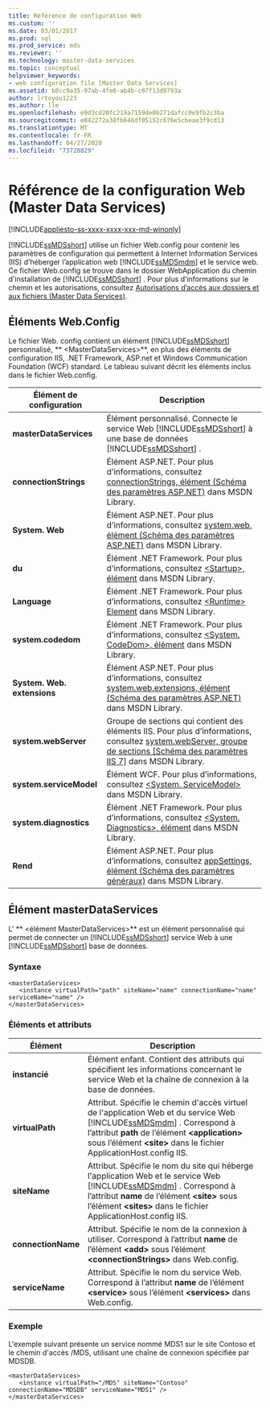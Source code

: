 ```yaml
---
title: Référence de configuration Web
ms.custom: ''
ms.date: 03/01/2017
ms.prod: sql
ms.prod_service: mds
ms.reviewer: ''
ms.technology: master-data-services
ms.topic: conceptual
helpviewer_keywords:
- web configuration file [Master Data Services]
ms.assetid: b8cc9a35-97ab-4fe0-ab4b-c07f13d9793a
author: lrtoyou1223
ms.author: lle
ms.openlocfilehash: e9d3cd20fc219a7159de0b271dafcc0e9fb2c3ba
ms.sourcegitcommit: e042272a38fb646df05152c676e5cbeae3f9cd13
ms.translationtype: MT
ms.contentlocale: fr-FR
ms.lasthandoff: 04/27/2020
ms.locfileid: "73728829"
---
```

# <a name="web-configuration-reference-master-data-services"></a>Référence de la configuration Web (Master Data Services)

[!INCLUDE[appliesto-ss-xxxx-xxxx-xxx-md-winonly](../includes/appliesto-ss-xxxx-xxxx-xxx-md-winonly.md)]

  [!INCLUDE[ssMDSshort](../includes/ssmdsshort-md.md)] utilise un fichier Web.config pour contenir les paramètres de configuration qui permettent à Internet Information Services (IIS) d’héberger l’application web [!INCLUDE[ssMDSmdm](../includes/ssmdsmdm-md.md)] et le service web. Ce fichier Web.config se trouve dans le dossier WebApplication du chemin d'installation de [!INCLUDE[ssMDSshort](../includes/ssmdsshort-md.md)] . Pour plus d’informations sur le chemin et les autorisations, consultez [Autorisations d’accès aux dossiers et aux fichiers &#40;Master Data Services&#41;](../master-data-services/folder-and-file-permissions-master-data-services.md).  
  
## <a name="webconfig-elements"></a>Éléments Web.Config  
 Le fichier Web. config contient un élément [!INCLUDE[ssMDSshort](../includes/ssmdsshort-md.md)] personnalisé, ** \<MasterDataServices>**, en plus des éléments de configuration IIS, .NET Framework, ASP.net et Windows Communication Foundation (WCF) standard. Le tableau suivant décrit les éléments inclus dans le fichier Web.config.  
  
|Élément de configuration|Description|  
|---------------------------|-----------------|  
|**masterDataServices**|Élément personnalisé. Connecte le service Web [!INCLUDE[ssMDSshort](../includes/ssmdsshort-md.md)] à une base de données [!INCLUDE[ssMDSshort](../includes/ssmdsshort-md.md)] .|  
|**connectionStrings**|Élément ASP.NET. Pour plus d’informations, consultez [connectionStrings, élément (Schéma des paramètres ASP.NET)](https://go.microsoft.com/fwlink/?LinkId=178347) dans MSDN Library.|  
|**System. Web**|Élément ASP.NET. Pour plus d’informations, consultez [system.web, élément (Schéma des paramètres ASP.NET)](https://go.microsoft.com/fwlink/?LinkId=178348) dans MSDN Library.|  
|**du**|Élément .NET Framework. Pour plus d’informations, consultez [ \<Startup>, élément](https://go.microsoft.com/fwlink/?LinkId=178349) dans MSDN Library.|  
|**Language**|Élément .NET Framework. Pour plus d’informations, consultez [ \<Runtime> Element](https://go.microsoft.com/fwlink/?LinkId=178350) dans MSDN Library.|  
|**system.codedom**|Élément .NET Framework. Pour plus d’informations, consultez [ \<System. CodeDom>, élément](https://go.microsoft.com/fwlink/?LinkId=178351) dans MSDN Library.|  
|**System. Web. extensions**|Élément ASP.NET. Pour plus d’informations, consultez [system.web.extensions, élément (Schéma des paramètres ASP.NET)](https://go.microsoft.com/fwlink/?LinkId=178352) dans MSDN Library.|  
|**system.webServer**|Groupe de sections qui contient des éléments IIS. Pour plus d’informations, consultez [system.webServer, groupe de sections \[Schéma des paramètres IIS 7\]](https://go.microsoft.com/fwlink/?LinkId=178353) dans MSDN Library.|  
|**system.serviceModel**|Élément WCF. Pour plus d’informations, consultez [ \<System. ServiceModel>](https://go.microsoft.com/fwlink/?LinkId=178354) dans MSDN Library.|  
|**system.diagnostics**|Élément .NET Framework. Pour plus d’informations, consultez [ \<System. Diagnostics>, élément](https://go.microsoft.com/fwlink/?LinkId=178355) dans MSDN Library.|  
|**Rend**|Élément ASP.NET. Pour plus d’informations, consultez [appSettings, élément (Schéma des paramètres généraux)](https://go.microsoft.com/fwlink/?LinkId=178356) dans MSDN Library.|  
  
## <a name="masterdataservices-element"></a>Élément masterDataServices  
 L' ** \<élément MasterDataServices>** est un élément personnalisé qui permet de connecter un [!INCLUDE[ssMDSshort](../includes/ssmdsshort-md.md)] service Web à une [!INCLUDE[ssMDSshort](../includes/ssmdsshort-md.md)] base de données.  
  
### <a name="syntax"></a>Syntaxe  
  
```  
<masterDataServices>  
   <instance virtualPath="path" siteName="name" connectionName="name" serviceName="name" />  
</masterDataServices>  
```  
  
### <a name="elements-and-attributes"></a>Éléments et attributs  
  
|Élément|Description|  
|----------|-----------------|  
|**instancié**|Élément enfant. Contient des attributs qui spécifient les informations concernant le service Web et la chaîne de connexion à la base de données.|  
|**virtualPath**|Attribut. Spécifie le chemin d'accès virtuel de l'application Web et du service Web [!INCLUDE[ssMDSmdm](../includes/ssmdsmdm-md.md)] . Correspond à l’attribut **path** de l’élément **\<application>** sous l’élément **\<site>** dans le fichier ApplicationHost.config IIS.|  
|**siteName**|Attribut. Spécifie le nom du site qui héberge l'application Web et le service Web [!INCLUDE[ssMDSmdm](../includes/ssmdsmdm-md.md)] . Correspond à l’attribut **name** de l’élément **\<site>** sous l’élément **\<sites>** dans le fichier ApplicationHost.config IIS.|  
|**connectionName**|Attribut. Spécifie le nom de la connexion à utiliser. Correspond à l’attribut **name** de l’élément **\<add>** sous l’élément **\<connectionStrings>** dans Web.config.|  
|**serviceName**|Attribut. Spécifie le nom du service Web. Correspond à l’attribut **name** de l’élément **\<service>** sous l’élément **\<services>** dans Web.config.|  
  
### <a name="example"></a>Exemple  
 L'exemple suivant présente un service nommé MDS1 sur le site Contoso et le chemin d'accès /MDS, utilisant une chaîne de connexion spécifiée par MDSDB.  
  
```  
<masterDataServices>  
   <instance virtualPath="/MDS" siteName="Contoso" connectionName="MDSDB" serviceName="MDS1" />  
</masterDataServices>  
```  
  
  
